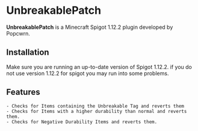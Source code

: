 # UnbreakablePatch
**UnbreakablePatch** is a Minecraft Spigot 1.12.2 plugin developed by Popcwrn.

## Installation
Make sure you are running an up-to-date version of Spigot 1.12.2. if you do not use version 1.12.2 for spigot you may run into some problems.

## Features
    - Checks for Items containing the Unbreakable Tag and reverts them
    - Checks for Items with a higher durability than normal and reverts them.
    - Checks for Negative Durability Items and reverts them.
    
